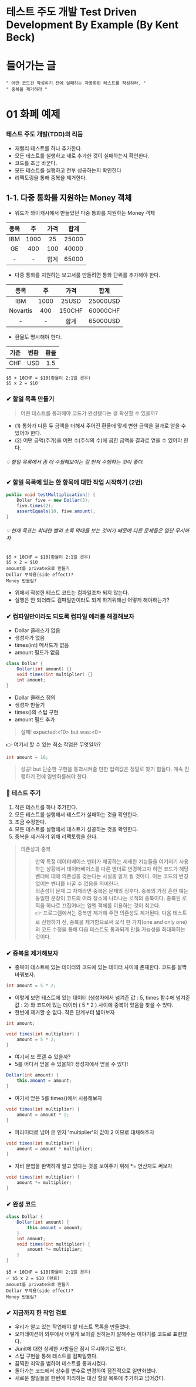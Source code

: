 # 테스트 주도 개발 Test Driven Development By Example (By Kent Beck)
# 들어가는 글
    " 어떤 코드건 작성하기 전에 실패하는 자동화된 테스트를 작성하라. "
    " 중복을 제거하라 "
# 01 화폐 예제
### 테스트 주도 개발(TDD)의 리듬
* 재빨리 테스트를 하나 추가한다.
* 모든 테스트를 실행하고 새로 추가한 것이 실패하는지 확인한다.
* 코드를 조금 바꾼다.
* 모든 테스트를 실행하고 전부 성공하는지 확인한다
* 리팩토링을 통해 중복을 제거한다.
## 1-1. 다중 통화를 지원하는 Money 객체
* 워드가 와이캐시에서 만들었던 다중 통화를 지원하는 Money 객체

|종목|주|가격|합계|
|:---:|:---:|:---:|:---:|
|IBM|1000|25|25000|
|GE|400|100|40000|
|-|-|합계|65000|
* 다중 통화를 지원하는 보고서를 만들려면 통화 단위를 추가해야 한다. 
  
|종목|주|가격|합계|
|:---:|:---:|:---:|:---:|
|IBM|1000|25USD|25000USD|
|Novartis|400|150CHF|60000CHF|
|-|-|합계|65000USD|
- 환율도 명시해야 한다.

|기준|변환|환율|
|:---:|:---:|:---:|
|CHF|USD|1.5|
    $5 + 10CHF = $10(환율이 2:1일 경우)
    $5 x 2 = $10

### ✔ 할일 목록 만들기
> 어떤 테스트를 통과해야 코드가 완성됐다는 걸 확신할 수 있을까?

* (1) 통화가 다른 두 금액을 더해서 주어진 환율에 맞게 변한 금액을 결과로 얻을 수 있어야 한다.
* (2) 어떤 금액(주가)을 어떤 수(주식의 수)에 곱한 금액을 결과로 얻을 수 있어야 한다.
###### 💡 할일 목록에서 좀 더 수월해보이는 걸 먼저 수행하는 것이 좋다.

### ✔ 할일 목록에 있는 한 항목에 대한 작업 시작하기 (2번)
```java
public void testMultiplication() {
    Dollar five = new Dollar(5);
    five.times(2);
    assertEquals(10, five.amount);
}
```
###### 💡 현재 목표는 최대한 빨리 초록 막대를 보는 것이기 때문에 다른 문제들은 일단 무시하자
    $5 + 10CHF = $10(환율이 2:1일 경우)
    $5 x 2 = $10
    amount를 private으로 만들기
    Dollar 부작용(side effect)?
    Money 반올림?
- 위에서 작성한 테스트 코드는 컴파일조차 되지 않는다.
- 실행은 안 되더라도 컴파일만이라도 되게 하기위해선 어떻게 해야하는가?

### ✔ 컴파일만이라도 되도록 컴파일 에러를 해결해보자
- Dollar 클래스가 없음
- 생성자가 없음
- times(int) 메서드가 없음
- amount 필드가 없음
```java
class Dollar {
    Dollar(int amount) {}
    void times(int multiplier) {}
    int amount;
}
```
- Dollar 클래스 정의
- 생성자 만들기
- times()의 스텁 구현
- amount 필드 추가
> 실패! expected:<10> but was:<0>

👉 여기서 할 수 있는 최소 작업은 무엇일까? <br>
```java
int amount = 10;
```
> 성공! but 단순한 구현을 통과시켜줄 만한 입력값은 정말로 찾기 힘들다. 계속 진행하기 전에 일반화를해야 한다.

### 📌 테스트 주기
1. 작은 테스트를 하나 추가한다.
2. 모든 테스트를 실행해서 테스트가 실패하는 것을 확인한다.
3. 조금 수정한다.
4. 모든 테스트를 실행해서 테스트가 성공하는 것을 확인한다.
5. 중복을 제거하기 위해 리팩토링을 한다.
> 의존성과 중복
> >만약 특정 데이터베이스 벤더가 제공하는 세세한 기능들을 여기저기 사용하는 상황에서
> 데이터베이스를 다른 벤더로 변경하고자 하면
> 코드가 해당 벤더에 대해 의존성을 갖는다는 사실을 알게 될 것이다. 
> 이는 코드의 변경없이는 벤더를 바꿀 수 없음을 의미한다. <br>
> 의존성이 문제 그 자체라면 중복은 문제의 징후다. 중복의 가장 흔한 예는 동일한 문장이 코드의 여러 장소에 나타나는 로직의 중복이다.
> 중복된 로직을 하나로 끄집어내는 일엔 객체를 이용하는 것이 최고다. <br>
> 👉 프로그램에서는 중복만 제거해 주면 의존성도 제거된다. 다음 테스트로 진행하기 전, 중복을 제거함으로써 오직 한 가지(one and only one)의
> 코드 수정을 통해 다음 테스트도 통과되게 만들 가능성을 최대화하는 것이다.

### ✔ 중복을 제거해보자
* 중복이 테스트에 있는 데이터와 코드에 있는 데이터 사이에 존재한다. 코드를 살짝 바꿔보자.
```java
int amount = 5 * 2;
```
* 이렇게 보면 테스트에 있는 데이터 (생성자에서 넘겨준 값 : 5, times 함수에 넘겨준 값 : 2) 와 코드에 있는 데이터 ( 5 * 2 ) 사이에 중복이 있음을 찾을 수 있다.
* 한번에 제거할 순 없다. 작은 단계부터 밟아보자
```java
int amount;

void times(int multiplier) {
    amount = 5 * 2;
}
```
* 여기서 또 쪼갤 수 있을까?
* 5를 어디서 얻을 수 있을까? 생성자에서 얻을 수 있다!
```java
Dollar(int amount) {
    this.amount = amount;
}
```
* 여기서 얻은 5를 times()에서 사용해보자
```java
void times(int multiplier) {
    amount = amount * 2;
}
```
* 파라미터로 넘어 온 인자 'multiplier'의 값이 2 이므로 대체해주자
```java
void times(int multiplier) {
    amount = amount * multiplier;
}
```
* 자바 문법을 완벽하게 알고 있다는 것을 보여주기 위해 *= 연산자도 써보자
```java
void times(int multiplier) {
    amount *= multiplier;
}
```
### ✔ 완성 코드
```java
class Dollar {
    Dollar(int amount) {
        this.amount = amount;
    }
    int amount;
    void times(int multiplier) {
        amount *= multiplier;
    }
}
```
    $5 + 10CHF = $10(환율이 2:1일 경우)
    ✅ $5 x 2 = $10 (완료)
    amount를 private으로 만들기
    Dollar 부작용(side effect)?
    Money 반올림?

### ✔ 지금까지 한 작업 검토
- 우리가 알고 있는 작업해야 할 테스트 목록을 만들었다.
- 오퍼레이션이 외부에서 어떻게 보이길 원하는지 말해주는 이야기를 코드로 표현했다.
- Junit에 대한 상세한 사항들은 잠시 무시하기로 했다.
- 스텁 구현을 통해 테스트를 컴파일했다.
- 끔찍한 죄악을 범하여 테스트를 통과시켰다.
- 돌아가는 코드에서 상수를 변수로 변경하여 점진적으로 일반화했다.
- 새로운 할일들을 한번에 처리하는 대신 할일 목록에 추가하고 넘어갔다.